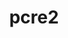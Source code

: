 ---
title: "pcre2"
layout: cache
categories: [package, v0.19]
meta: {"versions": ["10.39"], "compilers": ["gcc@=11.1.0", "gcc@=7.3.1", "gcc@=7.5.0", "oneapi@=2022.1.0"], "oss": ["amzn2", "ubuntu18.04", "ubuntu20.04"], "platforms": ["linux"], "targets": ["aarch64", "neoverse_n1", "x86_64", "x86_64_v3"], "stacks": ["aws-ahug", "aws-ahug-aarch64", "aws-isc", "aws-isc-aarch64", "build_systems", "data-vis-sdk", "e4s", "e4s-oneapi", "radiuss", "tutorial"], "num_specs": 6, "num_specs_by_stack": {"aws-isc-aarch64": 2, "aws-ahug-aarch64": 2, "aws-isc": 1, "aws-ahug": 1, "build_systems": 1, "tutorial": 1, "radiuss": 1, "data-vis-sdk": 1, "e4s": 1, "e4s-oneapi": 1}}
spec_details: [{"hash": "kmas4wvhkaqjnlm3etpn46f5jacwk35l", "compiler": "gcc@=7.3.1", "versions": ["10.39"], "os": "amzn2", "platform": "linux", "target": "aarch64", "variants": ["build_system=autotools", "~jit", "+multibyte"], "stacks": ["aws-isc-aarch64", "aws-ahug-aarch64"], "size": "-", "tarball": "https://binaries.spack.io/releases/v0.19/build_cache/linux-amzn2-aarch64/gcc-7.3.1/pcre2-10.39/linux-amzn2-aarch64-gcc-7.3.1-pcre2-10.39-kmas4wvhkaqjnlm3etpn46f5jacwk35l.spack"}, {"hash": "weykougrlvaub7b7yoy64cnmgfz7dvo5", "compiler": "gcc@=7.3.1", "versions": ["10.39"], "os": "amzn2", "platform": "linux", "target": "neoverse_n1", "variants": ["build_system=autotools", "~jit", "+multibyte"], "stacks": ["aws-isc-aarch64", "aws-ahug-aarch64"], "size": "-", "tarball": "https://binaries.spack.io/releases/v0.19/build_cache/linux-amzn2-neoverse_n1/gcc-7.3.1/pcre2-10.39/linux-amzn2-neoverse_n1-gcc-7.3.1-pcre2-10.39-weykougrlvaub7b7yoy64cnmgfz7dvo5.spack"}, {"hash": "2zx3xohrak6eldpdgl6r3n7u364uyvrg", "compiler": "gcc@=7.3.1", "versions": ["10.39"], "os": "amzn2", "platform": "linux", "target": "x86_64_v3", "variants": ["build_system=autotools", "~jit", "+multibyte"], "stacks": ["aws-isc", "aws-ahug"], "size": "-", "tarball": "https://binaries.spack.io/releases/v0.19/build_cache/linux-amzn2-x86_64_v3/gcc-7.3.1/pcre2-10.39/linux-amzn2-x86_64_v3-gcc-7.3.1-pcre2-10.39-2zx3xohrak6eldpdgl6r3n7u364uyvrg.spack"}, {"hash": "gtbod2djn4h7cg7l6zq7kgmr3cvidirf", "compiler": "gcc@=7.5.0", "versions": ["10.39"], "os": "ubuntu18.04", "platform": "linux", "target": "x86_64", "variants": ["build_system=autotools", "~jit", "+multibyte"], "stacks": ["build_systems", "tutorial", "radiuss", "data-vis-sdk"], "size": "-", "tarball": "https://binaries.spack.io/releases/v0.19/build_cache/linux-ubuntu18.04-x86_64/gcc-7.5.0/pcre2-10.39/linux-ubuntu18.04-x86_64-gcc-7.5.0-pcre2-10.39-gtbod2djn4h7cg7l6zq7kgmr3cvidirf.spack"}, {"hash": "v4yzqraf256zx5so7whmu7n6ij2lr2dl", "compiler": "gcc@=11.1.0", "versions": ["10.39"], "os": "ubuntu20.04", "platform": "linux", "target": "x86_64", "variants": ["build_system=autotools", "~jit", "+multibyte"], "stacks": ["e4s"], "size": "-", "tarball": "https://binaries.spack.io/releases/v0.19/build_cache/linux-ubuntu20.04-x86_64/gcc-11.1.0/pcre2-10.39/linux-ubuntu20.04-x86_64-gcc-11.1.0-pcre2-10.39-v4yzqraf256zx5so7whmu7n6ij2lr2dl.spack"}, {"hash": "jfbtlywgqoafbquo56fb6d3uga6hvyg7", "compiler": "oneapi@=2022.1.0", "versions": ["10.39"], "os": "ubuntu20.04", "platform": "linux", "target": "x86_64", "variants": ["build_system=autotools", "~jit", "+multibyte"], "stacks": ["e4s-oneapi"], "size": "-", "tarball": "https://binaries.spack.io/releases/v0.19/build_cache/linux-ubuntu20.04-x86_64/oneapi-2022.1.0/pcre2-10.39/linux-ubuntu20.04-x86_64-oneapi-2022.1.0-pcre2-10.39-jfbtlywgqoafbquo56fb6d3uga6hvyg7.spack"}]
---